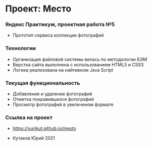 # Проект: Место

### Яндекс Практикум, проектная работа №5

- Прототип сервиса коллекции фотографий

### Технологии

- Организация файловой системы велась по методологии БЭМ
- Верстка сайта выполнена с использованием HTML5 и CSS3
- Логика реализована на найтивном Java Script

### Текущая функциональность

- Добавление и удаление фотографий
- Отметка понравившихся фотографий
- Просмотр фотографий в увеличеном формате

### Ссылка на проект

- https://yurikut.github.io/mesto

- Кутаков Юрий 2021
